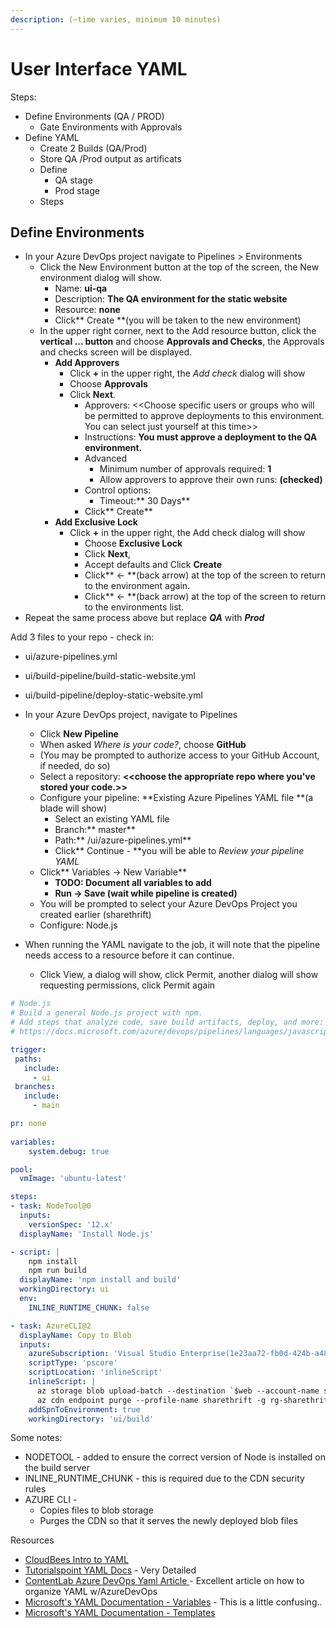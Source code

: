 ```yaml
---
description: (~time varies, minimum 10 minutes)
---
```


# User Interface YAML

Steps:

* Define Environments (QA / PROD)
  * Gate Environments with Approvals
* Define YAML&#x20;
  * Create 2 Builds (QA/Prod)
  * Store QA /Prod output as artificats
  * Define&#x20;
    * QA stage
    * Prod stage
  * Steps



## Define Environments

* In your Azure DevOps project navigate to Pipelines > Environments
  * Click the New Environment button at the top of the screen, the New environment dialog will show.
    * Name: **ui-qa**
    * Description: **The QA environment for the static website**
    * Resource: **none**
    * Click** Create **(you will be taken to the new environment)
  * In the upper right corner, next to the Add resource button, click the **vertical ... button** and choose **Approvals and Checks**, the Approvals and checks screen will be displayed.
    * **Add Approvers**
      * Click **+** in the upper right, the _Add check_ dialog will show
      * Choose **Approvals**
      * Click **Next**.
        * Approvers: <\<Choose specific users or groups who will be permitted to approve deployments to this environment. You can select just yourself at this time>>
        * Instructions: **You must approve a deployment to the QA environment.**
        * Advanced
          * Minimum number of approvals required: **1**
          * Allow approvers to approve their own runs: **(checked)**
        * Control options:
          * Timeout:** 30 Days**
        * Click** Create**
    * **Add Exclusive Lock**
      * Click **+** in the upper right, the Add check dialog will show
        * Choose **Exclusive Lock**
        * Click **Next**,&#x20;
        * Accept defaults and Click **Create**
        * Click** <-  **(back arrow) at the top of the screen to return to the environment again.
        * Click** <-  **(back arrow) at the top of the screen to return to the environments list.
* Repeat the same process above but replace _**QA**_ with _**Prod**_

Add 3 files to your repo - check in:

* ui/azure-pipelines.yml
* ui/build-pipeline/build-static-website.yml
* ui/build-pipeline/deploy-static-website.yml



* In your Azure DevOps project, navigate to Pipelines
  * Click **New Pipeline**
  * When asked _Where is your code?_, choose **GitHub**
  * (You may be prompted to authorize access to your GitHub Account, if needed, do so)
  * Select a repository:  **<\<choose the appropriate repo where you've stored your code.>>**
  * Configure your pipeline: **Existing Azure Pipelines YAML file **(a blade will show)
    * Select an existing YAML file
    * Branch:** master**
    * Path:** /ui/azure-pipelines.yml**
    * Click** Continue - **you will be able to _Review your pipeline YAML_
  * Click** Variables -> New Variable**
    * **TODO: Document all variables to add**
    * **Run -> Save (wait while pipeline is created)**
  * You will be prompted to select your Azure DevOps Project you created earlier (sharethrift)
  * Configure: Node.js
* When running the YAML navigate to the job, it will note that the pipeline needs access to a resource before it can continue.
  * Click View, a dialog will show, click Permit, another dialog will show requesting permissions, click Permit again

```yaml
# Node.js
# Build a general Node.js project with npm.
# Add steps that analyze code, save build artifacts, deploy, and more:
# https://docs.microsoft.com/azure/devops/pipelines/languages/javascript

trigger:
 paths:
   include:
     - ui
 branches:
   include:
     - main

pr: none
  
variables:
    system.debug: true

pool:
  vmImage: 'ubuntu-latest'

steps:
- task: NodeTool@0
  inputs:
    versionSpec: '12.x'
  displayName: 'Install Node.js'

- script: |
    npm install
    npm run build
  displayName: 'npm install and build'
  workingDirectory: ui
  env:
    INLINE_RUNTIME_CHUNK: false

- task: AzureCLI@2
  displayName: Copy to Blob
  inputs:
    azureSubscription: 'Visual Studio Enterprise(1e23aa72-fb0d-424b-a48c-0de4916aee72)'
    scriptType: 'pscore'
    scriptLocation: 'inlineScript'
    inlineScript: |
      az storage blob upload-batch --destination `$web --account-name sharethrift --source . --auth-mode login
      az cdn endpoint purge --profile-name sharethrift -g rg-sharethrift -n sharethrift --content-paths "/*"
    addSpnToEnvironment: true
    workingDirectory: 'ui/build'
```

Some notes:

* NODETOOL - added to ensure the correct version of Node is installed on the build server
* INLINE\_RUNTIME\_CHUNK - this is required due to the CDN security rules
* AZURE CLI -&#x20;
  * Copies files to blob storage
  * Purges the CDN so that it serves the newly deployed blob files

Resources

* [CloudBees Intro to YAML](https://www.cloudbees.com/blog/yaml-tutorial-everything-you-need-get-started/)
* [Tutorialspoint YAML Docs](https://www.tutorialspoint.com/yaml/index.htm) - Very Detailed
* [ContentLab Azure DevOps Yaml Article ](https://contentlab.io/writing-modern-ci-cd-pipelines-with-azure-devops/)- Excellent article on how to organize YAML w/AzureDevOps
* [Microsoft's YAML Documentation - Variables](https://docs.microsoft.com/en-us/azure/devops/pipelines/process/variables?view=azure-devops\&tabs=yaml%2Cbatch#understand-variable-syntax) - This is a little confusing..
* [Microsoft's YAML Documentation - Templates ](https://docs.microsoft.com/en-us/azure/devops/pipelines/process/templates?view=azure-devops)
